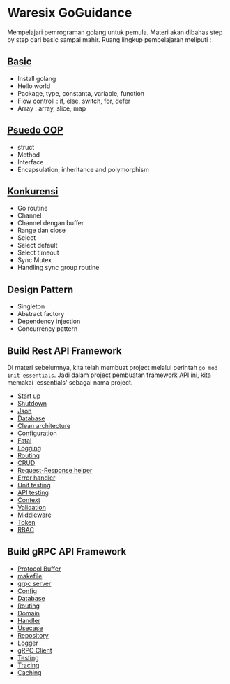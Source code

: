# Waresix GoGuidance
Mempelajari pemrograman golang untuk pemula. Materi akan dibahas step by step dari basic sampai mahir. Ruang lingkup pembelajaran meliputi :

## [Basic](./basic.md)
- Install golang
- Hello world
- Package, type, constanta, variable, function
- Flow controll : if, else, switch, for, defer
- Array : array, slice, map

## [Psuedo OOP](./pseudo_oop.md)
- struct
- Method
- Interface
- Encapsulation, inheritance and polymorphism

## [Konkurensi](./konkurensi.md)
- Go routine
- Channel
- Channel dengan buffer
- Range dan close
- Select
- Select default
- Select timeout
- Sync Mutex
- Handling sync group routine

## Design Pattern
- Singleton
- Abstract factory
- Dependency injection
- Concurrency pattern

## Build Rest API Framework
Di materi sebelumnya, kita telah membuat project melalui perintah `go mod init essentials`. Jadi dalam project pembuatan framework API ini, kita memakai 'essentials' sebagai nama project.
- [Start up](./start-up.md)
- [Shutdown](./shutdown.md)
- [Json](./json.md)
- [Database](./database.md)
- [Clean architecture](./clean-architecture.md)
- [Configuration](./configuration.md)
- [Fatal](./fatal.md)
- [Logging](./logging.md)
- [Routing](./routing.md)
- [CRUD](./crud.md)
- [Request-Response helper](./request-response-helper.md)
- [Error handler](./error-handler.md)
- [Unit testing](./unit-testing.md)
- [API testing](./api-testing.md)
- [Context](./context.md)
- [Validation](./validation.md)
- [Middleware](./middleware.md)
- [Token](./token.md)
- [RBAC](./rbac.md)

## Build gRPC API Framework
- [Protocol Buffer](./grpc-protobuf.md)
- [makefile](./makefile.md)
- [grpc server](./grpc-server.md)
- [Config](./grpc-config.md)
- [Database](./grpc-database.md)
- [Routing](./grpc-routing.md)
- [Domain](./grpc-domain.md)
- [Handler](./grpc-handler.md)
- [Usecase](./grpc-usecase.md)
- [Repository](./grpc-repo.md)
- [Logger](./grpc-logger.md)
- [gRPC Client](./grpc-client.md)
- [Testing](./grpc-testing.md)
- [Tracing](./grpc-tracing.md)
- [Caching](./grpc-caching.md)